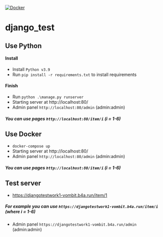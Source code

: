 [![Docker](https://github.com/Vombit/Device_Moving_View/actions/workflows/docker-image.yml/badge.svg)](https://github.com/Vombit/Device_Moving_View/actions/workflows/docker-image.yml)
# django_test 


## Use Python
#### Install
* Install `Python v3.9`
* Run `pip install -r requirements.txt` to install requirements

#### Finish
* Run `python .\manage.py runserver`
* Starting server at http://localhost:80/
* Admin panel `http://localhost:80/admin` (admin:admin)
##### You can use pages `http://localhost:80/item/i` (i = 1-6)



## Use Docker
* `docker-compose up`
* Starting server at http://localhost:80/
* Admin panel `http://localhost:80/admin` (admin:admin)
##### You can use pages `http://localhost:80/item/i` (i = 1-6)



## Test server
* https://djangotestwork1-vombit.b4a.run/item/1
##### For example you can use `https://djangotestwork1-vombit.b4a.run/item/i` (where i = 1-6)
* Admin panel `https://djangotestwork1-vombit.b4a.run/admin` (admin:admin)

